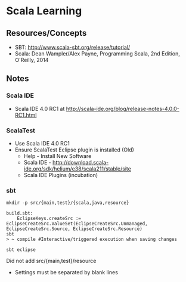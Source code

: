 # Scala Learning

## Resources/Concepts

* SBT: http://www.scala-sbt.org/release/tutorial/
* Scala: Dean Wampler/Alex Payne, Programming Scala, 2nd Edition, O'Reilly, 2014

## Notes

### Scala IDE
* Scala IDE 4.0 RC1 at http://scala-ide.org/blog/release-notes-4.0.0-RC1.html

### ScalaTest
* Use Scala IDE 4.0 RC1
* Ensure ScalaTest Eclipse plugin is installed (Old)
  * Help - Install New Software
  * Scala IDE - http://download.scala-ide.org/sdk/helium/e38/scala211/stable/site
  * Scala IDE Plugins (incubation)
  
### sbt

```
mkdir -p src/{main,test}/{scala,java,resource}

build.sbt:
    EclipseKeys.createSrc := EclipseCreateSrc.ValueSet(EclipseCreateSrc.Unmanaged, EclipseCreateSrc.Source, EclipseCreateSrc.Resource)
sbt
> ~ compile #Interactive/triggered execution when saving changes
```

    sbt eclipse

Did not add src/{main,test}/resource

* Settings must be separated by blank lines


